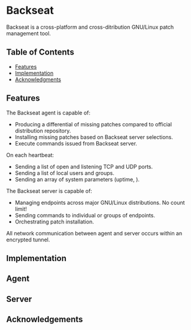 # Backseat
Backseat is a cross-platform and cross-ditribution GNU/Linux patch management tool. 

## Table of Contents
- [Features](#features)
- [Implementation](#implementation)
- [Acknowledgments](#acknowledgments)

## Features

The Backseat agent is capable of:
- Producing a differential of missing patches compared to official distribution repository.
- Installing missing patches based on Backseat server selections.  
- Execute commands issued from Backseat server.  
  
On each heartbeat:  
- Sending a list of open and listening TCP and UDP ports.  
- Sending a list of local users and groups.  
- Sending an array of system parameters (uptime, ).  

The Backseat server is capable of:  
-  Managing endpoints across major GNU/Linux distributions. No count limit!  
-  Sending commands to individual or groups of endpoints.  
-  Orchestrating patch installation.  
  
All network communication between agent and server occurs within an encrypted tunnel.

## Implementation

## Agent

## Server

## Acknowledgements
